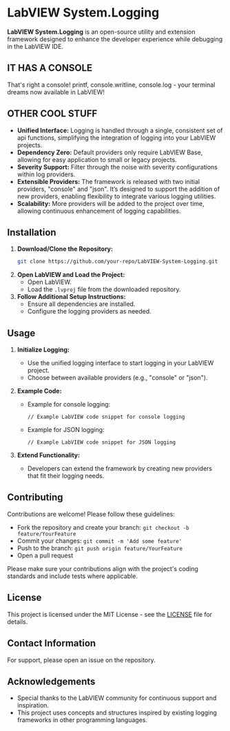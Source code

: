 # LabVIEW System.Logging

**LabVIEW System.Logging** is an open-source utility and extension framework designed to enhance the developer experience while debugging in the LabVIEW IDE.

## IT HAS A CONSOLE
That's right a console! printf, console.writline, console.log - your terminal dreams now available in LabVIEW!

## OTHER COOL STUFF
- **Unified Interface:** Logging is handled through a single, consistent set of api functions, simplifying the integration of logging into your LabVIEW projects.
- **Dependency Zero:** Default providers only require LabVIEW Base, allowing for easy application to small or legacy projects. 
- **Severity Support:** Filter through the noise with severity configurations within log providers.
- **Extensible Providers:** The framework is released with two initial providers, "console" and "json". It’s designed to support the addition of new providers, enabling flexibility to integrate various logging utilities.
- **Scalability:** More providers will be added to the project over time, allowing continuous enhancement of logging capabilities.

## Installation
1. **Download/Clone the Repository:**
   ```bash
   git clone https://github.com/your-repo/LabVIEW-System-Logging.git
   ```
2. **Open LabVIEW and Load the Project:**
   - Open LabVIEW.
   - Load the `.lvproj` file from the downloaded repository.
3. **Follow Additional Setup Instructions:**
   - Ensure all dependencies are installed.
   - Configure the logging providers as needed.

## Usage
1. **Initialize Logging:**
   - Use the unified logging interface to start logging in your LabVIEW project.
   - Choose between available providers (e.g., "console" or "json").

2. **Example Code:**
   - Example for console logging:
     ```LabVIEW
     // Example LabVIEW code snippet for console logging
     ```
   - Example for JSON logging:
     ```LabVIEW
     // Example LabVIEW code snippet for JSON logging
     ```

3. **Extend Functionality:**
   - Developers can extend the framework by creating new providers that fit their logging needs.

## Contributing
Contributions are welcome! Please follow these guidelines:
- Fork the repository and create your branch: `git checkout -b feature/YourFeature`
- Commit your changes: `git commit -m 'Add some feature'`
- Push to the branch: `git push origin feature/YourFeature`
- Open a pull request

Please make sure your contributions align with the project's coding standards and include tests where applicable.

## License
This project is licensed under the MIT License - see the [LICENSE](LICENSE) file for details.

## Contact Information
For support, please open an issue on the repository.

## Acknowledgements
- Special thanks to the LabVIEW community for continuous support and inspiration.
- This project uses concepts and structures inspired by existing logging frameworks in other programming languages.
